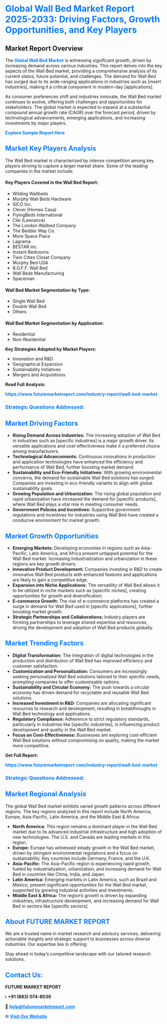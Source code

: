 <h1 style="color: #007BFF;">Global Wall Bed Market Report 2025-2033: Driving Factors, Growth Opportunities, and Key Players</h1>

<section id="overview">
<h2>Market Report Overview</h2>
<p>The <a href="https://www.futuremarketreport.com/industry-report/wall-bed-market" style="color: #007BFF; text-decoration: none;"><strong>Global Wall Bed Market</strong></a> is witnessing significant growth, driven by increasing demand across various industries. This report delves into the key aspects of the Wall Bed market, providing a comprehensive analysis of its current status, future potential, and challenges. The demand for Wall Bed has surged due to its wide-ranging applications in industries such as [insert industries], making it a critical component in modern-day [applications].</p>
<p>As consumer preferences shift and industries innovate, the Wall Bed market continues to evolve, offering both challenges and opportunities for stakeholders. The global market is expected to expand at a substantial compound annual growth rate (CAGR) over the forecast period, driven by technological advancements, emerging applications, and increasing investments by major players.</p>
</section>

<section id="overview">
<p><a href="https://www.futuremarketreport.com/request-sample/reportId=110144" style="color: #007BFF; text-decoration: none;"><strong>Explore Sample Report Here</strong></a></p>
</section>

<section id="key-players">
<h2 style="color: #007BFF;">Market Key Players Analysis</h2>
<p>The Wall Bed market is characterized by intense competition among key players striving to capture a larger market share. Some of the leading companies in the market include:</p>
<h4>Key Players Covered in the Wall Bed Report:</h4>
<ul><li>Wilding Wallbeds</li><li>Murphy Wall Beds Hardware</li><li>SICO Inc.</li><li>Clever (Homes Casa)</li><li>FlyingBeds International</li><li>Clei (Lawrance)</li><li>The London Wallbed Company</li><li>The Bedder Way Co.</li><li>More Space Place</li><li>Lagrama</li><li>BESTAR inc.</li><li>Instant Bedrooms</li><li>Twin Cities Closet Company</li><li>Murphy Bed USA</li><li>B.O.F.F. Wall Bed</li><li>Wall Beds Manufacturing</li><li>Spaceman</li></ul>
<h4>Wall Bed Market Segmentation by Type:</h4>
<ul><li>Single Wall Bed</li><li>Double Wall Bed</li><li>Others</li></ul>

<h4>Wall Bed Market Segmentation by Application:</h4>
<ul><li>Residential</li><li>Non-Residential</li></ul>
<p><strong>Key Strategies Adopted by Market Players:</strong></p>
<ul>
<li>Innovation and R&D</li>
<li>Geographical Expansion</li>
<li>Sustainability Initiatives</li>
<li>Mergers and Acquisitions</li>
</ul>
</section>

<section>
<p><strong>Read Full Analysis: </strong></p><a href="https://www.futuremarketreport.com/industry-report/wall-bed-market" style="color: #007BFF; text-decoration: none;"><strong>https://www.futuremarketreport.com/industry-report/wall-bed-market</strong></a>
<h3 style="color: #007BFF;">Strategic Questions Addressed:</h3>
</section>

<section id="driving-factors">
<h2 style="color: #007BFF;">Market Driving Factors</h2>
<ul>
<li><strong>Rising Demand Across Industries:</strong> The increasing adoption of Wall Bed in industries such as [specific industries] is a major growth driver. Its versatile applications and cost-effectiveness make it a preferred choice among manufacturers.</li>
<li><strong>Technological Advancements:</strong> Continuous innovations in production and application technologies have enhanced the efficiency and performance of Wall Bed, further boosting market demand.</li>
<li><strong>Sustainability and Eco-Friendly Initiatives:</strong> With growing environmental concerns, the demand for sustainable Wall Bed solutions has surged. Companies are investing in eco-friendly variants to align with global sustainability goals.</li>
<li><strong>Growing Population and Urbanization:</strong> The rising global population and rapid urbanization have increased the demand for [specific products], where Wall Bed plays a vital role in meeting consumer needs.</li>
<li><strong>Government Policies and Incentives:</strong> Supportive government regulations and incentives for industries using Wall Bed have created a conducive environment for market growth.</li>
</ul>
</section>

<section id="growth-opportunities">
<h2 style="color: #007BFF;">Market Growth Opportunities</h2>
<ul>
<li><strong>Emerging Markets:</strong> Developing economies in regions such as Asia-Pacific, Latin America, and Africa present untapped potential for the Wall Bed market. Increasing industrialization and urbanization in these regions are key growth drivers.</li>
<li><strong>Innovative Product Development:</strong> Companies investing in R&D to create innovative Wall Bed products with enhanced features and applications are likely to gain a competitive edge.</li>
<li><strong>Expansion into Niche Applications:</strong> The versatility of Wall Bed allows it to be utilized in niche markets such as [specific niches], creating opportunities for growth and diversification.</li>
<li><strong>E-commerce Growth:</strong> The rise of e-commerce platforms has created a surge in demand for Wall Bed used in [specific applications], further boosting market growth.</li>
<li><strong>Strategic Partnerships and Collaborations:</strong> Industry players are forming partnerships to leverage shared expertise and resources, driving the development and adoption of Wall Bed products globally.</li>
</ul>
</section>

<section id="trending-factors">
<h2 style="color: #007BFF;">Market Trending Factors</h2>
<ul>
<li><strong>Digital Transformation:</strong> The integration of digital technologies in the production and distribution of Wall Bed has improved efficiency and customer satisfaction.</li>
<li><strong>Customization and Personalization:</strong> Consumers are increasingly seeking personalized Wall Bed solutions tailored to their specific needs, prompting companies to offer customizable options.</li>
<li><strong>Sustainability and Circular Economy:</strong> The push towards a circular economy has driven demand for recyclable and reusable Wall Bed solutions.</li>
<li><strong>Increased Investment in R&D:</strong> Companies are allocating significant resources to research and development, resulting in breakthroughs in Wall Bed technology and applications.</li>
<li><strong>Regulatory Compliance:</strong> Adherence to strict regulatory standards, particularly in industries like [specific industries], is influencing product development and quality in the Wall Bed market.</li>
<li><strong>Focus on Cost-Effectiveness:</strong> Businesses are exploring cost-efficient Wall Bed solutions without compromising on quality, making the market more competitive.</li>
</ul>
</section>

<section>
<p><strong>Get Full Report: </strong></p><a href="https://www.futuremarketreport.com/industry-report/wall-bed-market" style="color: #007BFF; text-decoration: none;"><strong>https://www.futuremarketreport.com/industry-report/wall-bed-market</strong></a>
<h3 style="color: #007BFF;">Strategic Questions Addressed:</h3>
</section>


<section id="regional-analysis">
<h2 style="color: #007BFF;">Market Regional Analysis</h2>
<p>The global Wall Bed market exhibits varied growth patterns across different regions. The key regions analyzed in this report include North America, Europe, Asia-Pacific, Latin America, and the Middle East & Africa:</p>
<ul>
<li><strong>North America:</strong> This region remains a dominant player in the Wall Bed market due to its advanced industrial infrastructure and high adoption of new technologies. The U.S. and Canada are leading markets in this region.</li>
<li><strong>Europe:</strong> Europe has witnessed steady growth in the Wall Bed market, driven by stringent environmental regulations and a focus on sustainability. Key countries include Germany, France, and the U.K.</li>
<li><strong>Asia-Pacific:</strong> The Asia-Pacific region is experiencing rapid growth, fueled by industrialization, urbanization, and increasing demand for Wall Bed in countries like China, India, and Japan.</li>
<li><strong>Latin America:</strong> Emerging markets in Latin America, such as Brazil and Mexico, present significant opportunities for the Wall Bed market, supported by growing industrial activities and investments.</li>
<li><strong>Middle East & Africa:</strong> The region’s growth is driven by expanding industries, infrastructure development, and increasing demand for Wall Bed in sectors like [specific sectors].</li>
</ul>
</section>

<footer>
<h2 style="color: #007BFF;">About FUTURE MARKET REPORT</h2>
<p>We are a trusted name in market research and advisory services, delivering actionable insights and strategic support to businesses across diverse industries. Our expertise lies in offering:</p>

<p>Stay ahead in today’s competitive landscape with our tailored research solutions.</p>

<h2 style="color: #007BFF;">Contact Us:</h2>
<p><strong>FUTURE MARKET REPORT</strong></p>
<p>📞 <strong>+91 (883) 074-8030</strong></p>
<p>📧 <strong><a href="mailto:help@futuremarketreport.com" style="color: #007BFF;">help@futuremarketreport.com</a></strong></p>
<p>🌐 <strong><a href="https://www.futuremarketreport.com/" style="color: #007BFF;">Visit Our Website</a></strong></p>
</footer>